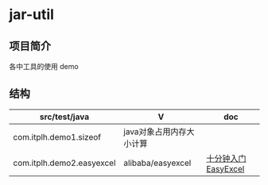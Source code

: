 # jar-util 

## 项目简介

各中工具的使用 demo

## 结构

|src/test/java|V|doc|
|---|---|---|
|com.itplh.demo1.sizeof|java对象占用内存大小计算||
|com.itplh.demo2.easyexcel|alibaba/easyexcel|[十分钟入门 EasyExcel](https://blog.csdn.net/AV_woaijava/article/details/104293882)|